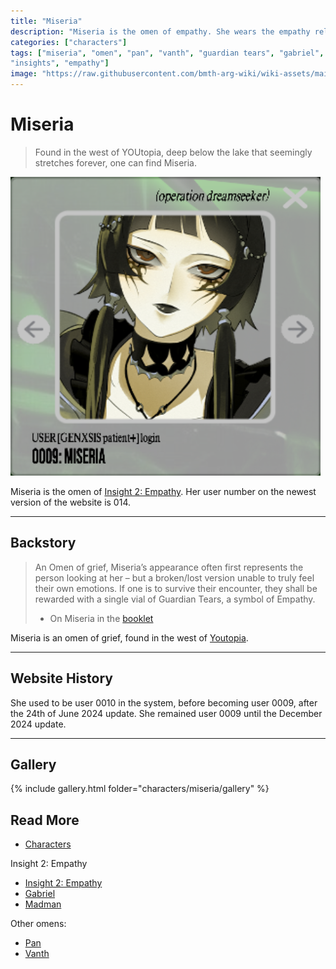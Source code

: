 ```yaml
---
title: "Miseria"
description: "Miseria is the omen of empathy. She wears the empathy relic, the Guardians tears, around her neck."
categories: ["characters"]
tags: ["miseria", "omen", "pan", "vanth", "guardian tears", "gabriel", "archangel", 
"insights", "empathy"]
image: "https://raw.githubusercontent.com/bmth-arg-wiki/wiki-assets/main/characters/miseria/miseria-300x300.png"
---
```

# Miseria

> Found in the west of YOUtopia, deep below the lake that seemingly stretches forever, one can find Miseria.

![Miseria's Avatar](https://raw.githubusercontent.com/bmth-arg-wiki/wiki-assets/main/characters/miseria/9miseria.png)

Miseria is the omen of [Insight 2: Empathy](../lore/insight2-empathy). Her user number on the newest version of the 
website is 014.

***

## Backstory

> An Omen of grief, Miseria’s appearance often first represents the person looking at her – but a broken/lost
> version unable to truly feel their own emotions. If one is to survive their encounter, they shall be rewarded
> with a single vial of Guardian Tears, a symbol of Empathy.
> 
> - On Miseria in the [booklet](../lore/booklet)

Miseria is an omen of grief, found in the west of [Youtopia](../lore/youtopia).

***

## Website History

She used to be user 0010 in the system, before becoming user 0009, after the 24th of June 2024 update. She 
remained user 0009 until the December 2024 update.

***

## Gallery

{% include gallery.html folder="characters/miseria/gallery" %}

## Read More

- [Characters](../characters)

Insight 2: Empathy

- [Insight 2: Empathy](../lore/insight2-empathy)
- [Gabriel](gabriel)
- [Madman](madman)

Other omens:
 
- [Pan](pan)
- [Vanth](vanth)
